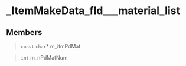 # _ItemMakeData_fld___material_list
 
## Members
 
> `const` `char`* m_itmPdMat
 
> `int` m_nPdMatNum
 
